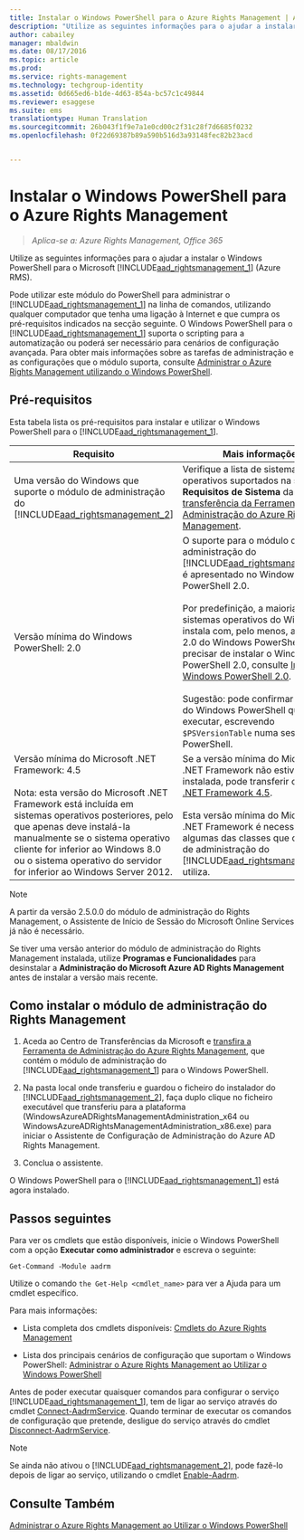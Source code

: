 ```yaml
---
title: Instalar o Windows PowerShell para o Azure Rights Management | Azure RMS
description: "Utilize as seguintes informações para o ajudar a instalar o Windows PowerShell para o Microsoft Azure RMS."
author: cabailey
manager: mbaldwin
ms.date: 08/17/2016
ms.topic: article
ms.prod: 
ms.service: rights-management
ms.technology: techgroup-identity
ms.assetid: 0d665ed6-b1de-4d63-854a-bc57c1c49844
ms.reviewer: esaggese
ms.suite: ems
translationtype: Human Translation
ms.sourcegitcommit: 26b043f1f9e7a1e0cd00c2f31c28f7d6685f0232
ms.openlocfilehash: 0f22d69387b89a590b516d3a93148fec82b23acd


---
```


# Instalar o Windows PowerShell para o Azure Rights Management

>*Aplica-se a: Azure Rights Management, Office 365*

Utilize as seguintes informações para o ajudar a instalar o Windows PowerShell para o Microsoft [!INCLUDE[aad_rightsmanagement_1](../includes/aad_rightsmanagement_1_md.md)] (Azure RMS).

Pode utilizar este módulo do PowerShell para administrar o [!INCLUDE[aad_rightsmanagement_1](../includes/aad_rightsmanagement_1_md.md)] na linha de comandos, utilizando qualquer computador que tenha uma ligação à Internet e que cumpra os pré-requisitos indicados na secção seguinte. O Windows PowerShell para o [!INCLUDE[aad_rightsmanagement_1](../includes/aad_rightsmanagement_1_md.md)] suporta o scripting para a automatização ou poderá ser necessário para cenários de configuração avançada. Para obter mais informações sobre as tarefas de administração e as configurações que o módulo suporta, consulte [Administrar o Azure Rights Management utilizando o Windows PowerShell](administer-powershell.md).

## Pré-requisitos
Esta tabela lista os pré-requisitos para instalar e utilizar o Windows PowerShell para o [!INCLUDE[aad_rightsmanagement_1](../includes/aad_rightsmanagement_1_md.md)].

|Requisito|Mais informações|
|---------------|--------------------|
|Uma versão do Windows que suporte o módulo de administração do [!INCLUDE[aad_rightsmanagement_2](../includes/aad_rightsmanagement_2_md.md)]|Verifique a lista de sistemas operativos suportados na secção **Requisitos de Sistema** da [página de transferência da Ferramenta de Administração do Azure Rights Management](http://go.microsoft.com/fwlink/?LinkId=257721).|
|Versão mínima do Windows PowerShell: 2.0|O suporte para o módulo de administração do [!INCLUDE[aad_rightsmanagement_2](../includes/aad_rightsmanagement_2_md.md)] é apresentado no Windows PowerShell 2.0.<br /><br />Por predefinição, a maioria dos sistemas operativos do Windows instala com, pelo menos, a versão 2.0 do Windows PowerShell. Se precisar de instalar o Windows PowerShell 2.0, consulte [Instalar o Windows PowerShell 2.0](http://msdn.microsoft.com/library/ff637750.aspx).<br /><br />Sugestão: pode confirmar a versão do Windows PowerShell que está a executar, escrevendo `$PSVersionTable` numa sessão do PowerShell.|
|Versão mínima do Microsoft .NET Framework: 4.5<br /><br />Nota: esta versão do Microsoft .NET Framework está incluída em sistemas operativos posteriores, pelo que apenas deve instalá-la manualmente se o sistema operativo cliente for inferior ao Windows 8.0 ou o sistema operativo do servidor for inferior ao Windows Server 2012.|Se a versão mínima do Microsoft .NET Framework não estiver já instalada, pode transferir o [Microsoft .NET Framework 4.5](http://www.microsoft.com/download/details.aspx?id=30653).<br /><br />Esta versão mínima do Microsoft .NET Framework é necessária para algumas das classes que o módulo de administração do [!INCLUDE[aad_rightsmanagement_2](../includes/aad_rightsmanagement_2_md.md)] utiliza.|

> [!NOTE]
> A partir da versão 2.5.0.0 do módulo de administração do Rights Management, o Assistente de Início de Sessão do Microsoft Online Services já não é necessário.
> 
> Se tiver uma versão anterior do módulo de administração do Rights Management instalada, utilize **Programas e Funcionalidades** para desinstalar a **Administração do Microsoft Azure AD Rights Management** antes de instalar a versão mais recente.


## Como instalar o módulo de administração do Rights Management

1.  Aceda ao Centro de Transferências da Microsoft e [transfira a Ferramenta de Administração do Azure Rights Management](https://go.microsoft.com/fwlink/?LinkId=257721), que contém o módulo de administração do [!INCLUDE[aad_rightsmanagement_1](../includes/aad_rightsmanagement_1_md.md)] para o Windows PowerShell.

2.  Na pasta local onde transferiu e guardou o ficheiro do instalador do [!INCLUDE[aad_rightsmanagement_2](../includes/aad_rightsmanagement_2_md.md)], faça duplo clique no ficheiro executável que transferiu para a plataforma (WindowsAzureADRightsManagementAdministration_x64 ou WindowsAzureADRightsManagementAdministration_x86.exe) para iniciar o Assistente de Configuração de Administração do Azure AD Rights Management.

3.  Conclua o assistente.

O Windows PowerShell para o [!INCLUDE[aad_rightsmanagement_1](../includes/aad_rightsmanagement_1_md.md)] está agora instalado.

## Passos seguintes
Para ver os cmdlets que estão disponíveis, inicie o Windows PowerShell com a opção **Executar como administrador** e escreva o seguinte:

```
Get-Command -Module aadrm
```
Utilize o comando `the Get-Help <cmdlet_name>` para ver a Ajuda para um cmdlet específico.

Para mais informações:

-   Lista completa dos cmdlets disponíveis: [Cmdlets do Azure Rights Management](https://msdn.microsoft.com/library/windowsazure/dn629398.aspx)

-   Lista dos principais cenários de configuração que suportam o Windows PowerShell: [Administrar o Azure Rights Management ao Utilizar o Windows PowerShell](administer-powershell.md)

Antes de poder executar quaisquer comandos para configurar o serviço [!INCLUDE[aad_rightsmanagement_1](../includes/aad_rightsmanagement_1_md.md)], tem de ligar ao serviço através do cmdlet [Connect-AadrmService](https://msdn.microsoft.com/library/windowsazure/dn629415.aspx). Quando terminar de executar os comandos de configuração que pretende, desligue do serviço através do cmdlet [Disconnect-AadrmService](https://msdn.microsoft.com/library/windowsazure/dn629416.aspx).

> [!NOTE]
> Se ainda não ativou o [!INCLUDE[aad_rightsmanagement_2](../includes/aad_rightsmanagement_2_md.md)], pode fazê-lo depois de ligar ao serviço, utilizando o cmdlet [Enable-Aadrm](https://msdn.microsoft.com/library/windowsazure/dn629412.aspx).

## Consulte Também
[Administrar o Azure Rights Management ao Utilizar o Windows PowerShell](administer-powershell.md)



<!--HONumber=Aug16_HO4-->


